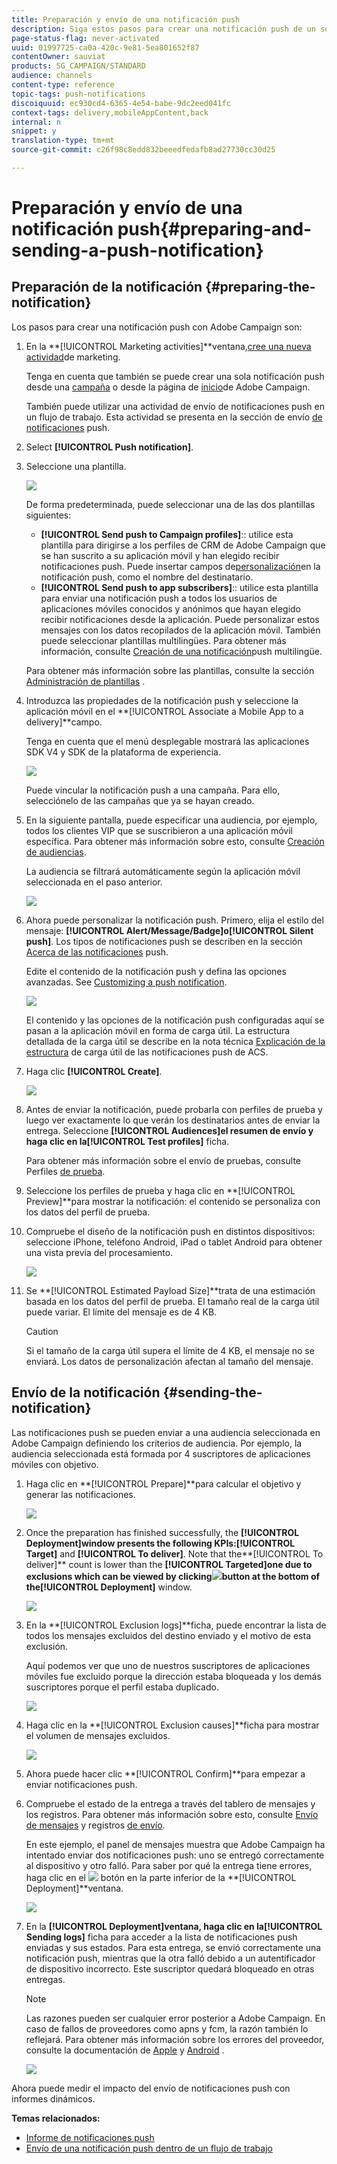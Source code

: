```yaml
---
title: Preparación y envío de una notificación push
description: Siga estos pasos para crear una notificación push de un solo envío en Adobe Campaign.
page-status-flag: never-activated
uuid: 01997725-ca0a-420c-9e81-5ea801652f87
contentOwner: sauviat
products: SG_CAMPAIGN/STANDARD
audience: channels
content-type: reference
topic-tags: push-notifications
discoiquuid: ec930cd4-6365-4e54-babe-9dc2eed041fc
context-tags: delivery,mobileAppContent,back
internal: n
snippet: y
translation-type: tm+mt
source-git-commit: c26f98c8edd832beeedfedafb8ad27730cc30d25

---
```



# Preparación y envío de una notificación push{#preparing-and-sending-a-push-notification}

## Preparación de la notificación {#preparing-the-notification}

Los pasos para crear una notificación push con Adobe Campaign son:

1. En la **[!UICONTROL Marketing activities]**ventana,[cree una nueva actividad](../../start/using/marketing-activities.md#creating-a-marketing-activity)de marketing.

   Tenga en cuenta que también se puede crear una sola notificación push desde una [campaña](../../start/using/marketing-activities.md#creating-a-marketing-activity) o desde la página de [inicio](../../start/using/interface-description.md#home-page)de Adobe Campaign.

   También puede utilizar una actividad de envío de notificaciones push en un flujo de trabajo. Esta actividad se presenta en la sección de envío [de notificaciones](../../automating/using/push-notification-delivery.md) push.

1. Select **[!UICONTROL Push notification]**.
1. Seleccione una plantilla.

   ![](assets/push_notif_type.png)

   De forma predeterminada, puede seleccionar una de las dos plantillas siguientes:

   * **[!UICONTROL Send push to Campaign profiles]**:: utilice esta plantilla para dirigirse a los perfiles de CRM de Adobe Campaign que se han suscrito a su aplicación móvil y han elegido recibir notificaciones push. Puede insertar campos de[personalización](../../designing/using/personalization.md#inserting-a-personalization-field)en la notificación push, como el nombre del destinatario.
   * **[!UICONTROL Send push to app subscribers]**:: utilice esta plantilla para enviar una notificación push a todos los usuarios de aplicaciones móviles conocidos y anónimos que hayan elegido recibir notificaciones desde la aplicación. Puede personalizar estos mensajes con los datos recopilados de la aplicación móvil.
   También puede seleccionar plantillas multilingües. Para obtener más información, consulte [Creación de una notificación](../../channels/using/creating-a-multilingual-push-notification.md)push multilingüe.

   Para obtener más información sobre las plantillas, consulte la sección [Administración de plantillas](../../start/using/marketing-activity-templates.md) .

1. Introduzca las propiedades de la notificación push y seleccione la aplicación móvil en el **[!UICONTROL Associate a Mobile App to a delivery]**campo.

   Tenga en cuenta que el menú desplegable mostrará las aplicaciones SDK V4 y SDK de la plataforma de experiencia.

   ![](assets/push_notif_properties.png)

   Puede vincular la notificación push a una campaña. Para ello, selecciónelo de las campañas que ya se hayan creado.

1. En la siguiente pantalla, puede especificar una audiencia, por ejemplo, todos los clientes VIP que se suscribieron a una aplicación móvil específica. Para obtener más información sobre esto, consulte [Creación de audiencias](../../audiences/using/creating-audiences.md).

   La audiencia se filtrará automáticamente según la aplicación móvil seleccionada en el paso anterior.

   ![](assets/push_notif_audience.png)

1. Ahora puede personalizar la notificación push. Primero, elija el estilo del mensaje: **[!UICONTROL Alert/Message/Badge]**o**[!UICONTROL Silent push]**. Los tipos de notificaciones push se describen en la sección [Acerca de las notificaciones](../../channels/using/about-push-notifications.md) push.

   Edite el contenido de la notificación push y defina las opciones avanzadas. See [Customizing a push notification](../../channels/using/customizing-a-push-notification.md).

   ![](assets/push_notif_content.png)

   El contenido y las opciones de la notificación push configuradas aquí se pasan a la aplicación móvil en forma de carga útil. La estructura detallada de la carga útil se describe en la nota técnica [Explicación de la estructura](https://helpx.adobe.com/campaign/kb/understanding-campaign-standard-push-notifications-payload-struc.html) de carga útil de las notificaciones push de ACS.

1. Haga clic **[!UICONTROL Create]**.

   ![](assets/push_notif_content_2.png)

1. Antes de enviar la notificación, puede probarla con perfiles de prueba y luego ver exactamente lo que verán los destinatarios antes de enviar la entrega. Seleccione **[!UICONTROL Audiences]**el resumen de envío y haga clic en la**[!UICONTROL Test profiles]** ficha.

   Para obtener más información sobre el envío de pruebas, consulte Perfiles [de prueba](../../sending/using/managing-test-profiles-and-sending-proofs.md).

1. Seleccione los perfiles de prueba y haga clic en **[!UICONTROL Preview]**para mostrar la notificación: el contenido se personaliza con los datos del perfil de prueba.
1. Compruebe el diseño de la notificación push en distintos dispositivos: seleccione iPhone, teléfono Android, iPad o tablet Android para obtener una vista previa del procesamiento.

   ![](assets/push_notif_preview.png)

1. Se **[!UICONTROL Estimated Payload Size]**trata de una estimación basada en los datos del perfil de prueba. El tamaño real de la carga útil puede variar. El límite del mensaje es de 4 KB.

   >[!CAUTION]
   >
   >Si el tamaño de la carga útil supera el límite de 4 KB, el mensaje no se enviará. Los datos de personalización afectan al tamaño del mensaje.

## Envío de la notificación {#sending-the-notification}

Las notificaciones push se pueden enviar a una audiencia seleccionada en Adobe Campaign definiendo los criterios de audiencia. Por ejemplo, la audiencia seleccionada está formada por 4 suscriptores de aplicaciones móviles con objetivo.

1. Haga clic en **[!UICONTROL Prepare]**para calcular el objetivo y generar las notificaciones.

   ![](assets/push_send_1.png)

1. Once the preparation has finished successfully, the **[!UICONTROL Deployment]**window presents the following KPIs:**[!UICONTROL Target]** and **[!UICONTROL To deliver]**. Note that the**[!UICONTROL To deliver]** count is lower than the **[!UICONTROL Targeted]**one due to exclusions which can be viewed by clicking![](assets/lp_link_properties.png)button at the bottom of the**[!UICONTROL Deployment]** window.

   ![](assets/push_send_2.png)

1. En la **[!UICONTROL Exclusion logs]**ficha, puede encontrar la lista de todos los mensajes excluidos del destino enviado y el motivo de esta exclusión.

   Aquí podemos ver que uno de nuestros suscriptores de aplicaciones móviles fue excluido porque la dirección estaba bloqueada y los demás suscriptores porque el perfil estaba duplicado.

   ![](assets/push_send_5.png)

1. Haga clic en la **[!UICONTROL Exclusion causes]**ficha para mostrar el volumen de mensajes excluidos.

   ![](assets/push_send_7.png)

1. Ahora puede hacer clic **[!UICONTROL Confirm]**para empezar a enviar notificaciones push.
1. Compruebe el estado de la entrega a través del tablero de mensajes y los registros. Para obtener más información sobre esto, consulte [Envío de mensajes](../../sending/using/confirming-the-send.md) y registros [de envío](../../sending/using/monitoring-a-delivery.md#delivery-logs).

   En este ejemplo, el panel de mensajes muestra que Adobe Campaign ha intentado enviar dos notificaciones push: uno se entregó correctamente al dispositivo y otro falló. Para saber por qué la entrega tiene errores, haga clic en el ![](assets/lp_link_properties.png) botón en la parte inferior de la **[!UICONTROL Deployment]**ventana.

   ![](assets/push_send_4.png)

1. En la **[!UICONTROL Deployment]**ventana, haga clic en la**[!UICONTROL Sending logs]** ficha para acceder a la lista de notificaciones push enviadas y sus estados. Para esta entrega, se envió correctamente una notificación push, mientras que la otra falló debido a un autentificador de dispositivo incorrecto. Este suscriptor quedará bloqueado en otras entregas.

   >[!NOTE]
   >
   >Las razones pueden ser cualquier error posterior a Adobe Campaign. En caso de fallos de proveedores como apns y fcm, la razón también lo reflejará. Para obtener más información sobre los errores del proveedor, consulte la documentación de [Apple](https://developer.apple.com/library/content/documentation/NetworkingInternet/Conceptual/RemoteNotificationsPG/CommunicatingwithAPNs.html) y [Android](https://firebase.google.com/docs/cloud-messaging/http-server-ref) .

   ![](assets/push_send_6.png)

Ahora puede medir el impacto del envío de notificaciones push con informes dinámicos.

**Temas relacionados:**

* [Informe de notificaciones push](../../reporting/using/push-notification-report.md)
* [Envío de una notificación push dentro de un flujo de trabajo](../../automating/using/push-notification-delivery.md)

